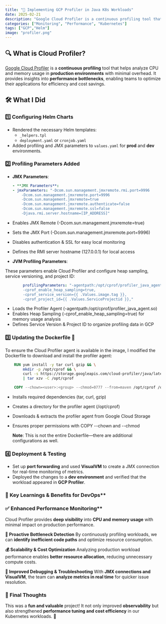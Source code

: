 ```yaml
---
title: "🚀 Implementing GCP Profiler in Java K8s Workloads"
date: 2025-02-21
description: "Google Cloud Profiler is a continuous profiling tool that helps analyze CPU and memory usage in production environments with minimal overhead. It provides insights into performance bottlenecks, enabling teams to optimize their applications for efficiency and cost savings."
categories: ["Monitoring", "Performance", "Kubernetes"]
tags: ["GCP","Helm"]
image: "profiler.png"
---
```


## 🔍 What is Cloud Profiler?

[Google Cloud Profiler](https://cloud.google.com/profiler) is a **continuous profiling** tool that helps analyze CPU and memory usage in **production environments** with minimal overhead. It provides insights into **performance bottlenecks**, enabling teams to optimize their applications for efficiency and cost savings.

## 🛠 What I Did

### 1️⃣ Configuring Helm Charts

- Rendered the necessary Helm templates:
  - `_helpers.tpl`
  - `deployment.yaml` or `cronjob.yaml`
- Added profiling and JMX parameters to `values.yaml` for **prod** and **dev** environments.

### 2️⃣ Profiling Parameters Added

- **JMX Parameters**:

    ```yaml
    - **JMX Parameters**:
    - jmxParameters: "-Dcom.sun.management.jmxremote.rmi.port=9996
        -Dcom.sun.management.jmxremote.port=9996
        -Dcom.sun.management.jmxremote=true
        -Dcom.sun.management.jmxremote.authenticate=false
        -Dcom.sun.management.jmxremote.ssl=false
        -Djava.rmi.server.hostname=[IP_ADDRESS]"
    ```

- Enables JMX Remote (-Dcom.sun.management.jmxremote=true)
- Sets the JMX Port (-Dcom.sun.management.jmxremote.port=9996)
- Disables authentication & SSL for easy local monitoring
- Defines the RMI server hostname (127.0.0.1) for local access

- **JVM Profiling Parameters**:

These parameters enable Cloud Profiler and configure heap sampling, service versioning, and project ID:

```yaml
        profilingParameters: "-agentpath:/opt/cprof/profiler_java_agent.so=-logtostderr,
        -cprof_enable_heap_sampling=true,
        -cprof_service_version={{ .Values.image.tag }},
        -cprof_project_id={{ .Values.ServiceProjectid }},"
```

- Loads the Profiler Agent (-agentpath:/opt/cprof/profiler_java_agent.so)
- Enables Heap Sampling (-cprof_enable_heap_sampling=true) for memory usage analysis
- Defines Service Version & Project ID to organize profiling data in GCP

### 3️⃣ Updating the Dockerfile 🐳

To ensure the Cloud Profiler agent is available in the image, I modified the Dockerfile to download and install the profiler agent:

```dockerfile
    RUN yum install -y tar curl gzip && \
        mkdir -p /opt/cprof && \
        curl -s https://storage.googleapis.com/cloud-profiler/java/latest/profiler_java_agent.tar.gz \
        | tar xzv -C /opt/cprof

    COPY --chown=<user>:<group> --chmod=0777 --from=maven /opt/cprof /opt/cprof
```

- Installs required dependencies (tar, curl, gzip)
- Creates a directory for the profiler agent (/opt/cprof)
- Downloads & extracts the profiler agent from Google Cloud Storage
- Ensures proper permissions with COPY --chown and --chmod

    **Note**: This is not the entire Dockerfile—there are additional configurations as well.

### 4️⃣ Deployment & Testing

- Set up **port forwarding** and used **VisualVM** to create a JMX connection for real-time monitoring of metrics.
- Deployed the changes to a **dev environment** and verified that the workload appeared in **GCP Profiler**.

### 🚀 Key Learnings & Benefits for DevOps**

### ✅ Enhanced Performance Monitoring**

Cloud Profiler provides **deep visibility** into **CPU and memory usage** with minimal impact on production performance.

**🛑 Proactive Bottleneck Detection**
By continuously profiling workloads, we can **identify inefficient code paths** and optimize resource consumption.

**💰 Scalability & Cost Optimization**
Analyzing production workload performance enables **better resource allocation**, reducing unnecessary compute costs.

**🔧 Improved Debugging & Troubleshooting**
With **JMX connections and VisualVM**, the team can **analyze metrics in real time** for quicker issue resolution.

### 🎉 Final Thoughts

This was a **fun and valuable** project! It not only improved **observability** but also strengthened **performance tuning and cost efficiency** in our Kubernetes workloads. 🚀
